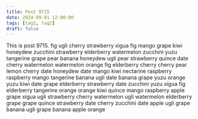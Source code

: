 ```yaml
---
title: Post 9715
date: 2024-09-01 12:00:00
tags: [tag1, tag2]
draft: false
---
```

This is post 9715.
fig
ugli
cherry
strawberry
xigua
fig
mango
grape
kiwi
honeydew
zucchini
strawberry
elderberry
watermelon
zucchini
yuzu
tangerine
grape
pear
banana
honeydew
ugli
pear
strawberry
quince
date
cherry
watermelon
watermelon
orange
fig
elderberry
cherry
cherry
pear
lemon
cherry
date
honeydew
date
mango
kiwi
nectarine
raspberry
raspberry
mango
tangerine
banana
ugli
date
banana
grape
yuzu
orange
yuzu
kiwi
date
grape
elderberry
strawberry
date
zucchini
yuzu
xigua
fig
elderberry
tangerine
orange
orange
kiwi
quince
mango
raspberry
apple
grape
xigua
ugli
strawberry
cherry
watermelon
ugli
watermelon
elderberry
grape
grape
quince
strawberry
date
cherry
zucchini
date
apple
ugli
grape
banana
ugli
grape
banana
apple
orange
